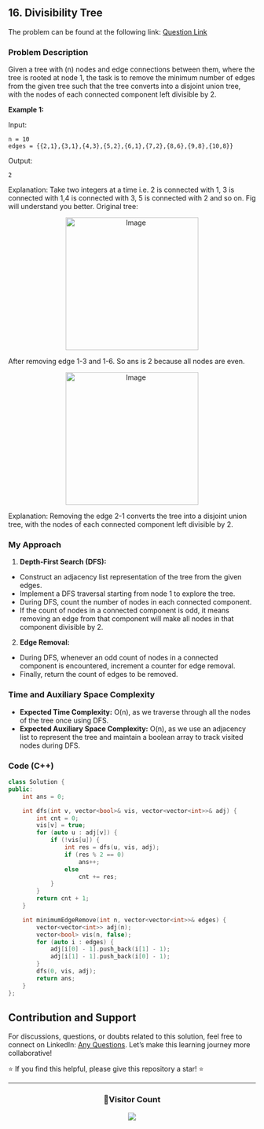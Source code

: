 ## 16. Divisibility Tree

The problem can be found at the following link: [Question Link](https://www.geeksforgeeks.org/problems/divisibility-tree1902/1)

### Problem Description

Given a tree with \(n\) nodes and edge connections between them, where the tree is rooted at node 1, the task is to remove the minimum number of edges from the given tree such that the tree converts into a disjoint union tree, with the nodes of each connected component left divisible by 2.

**Example 1:**

Input:

```
n = 10
edges = {{2,1},{3,1},{4,3},{5,2},{6,1},{7,2},{8,6},{9,8},{10,8}}
```

Output:

```
2
```

Explanation:
Take two integers at a time i.e. 2 is connected with 1, 3 is connected with 1,4 is
connected with 3, 5 is connected with 2 and so on. Fig will understand you better.
Original tree:

<p align="center">
  <img src="https://github.com/Hunterdii/GeeksforGeeks-POTD/assets/124852522/b89f771f-8932-4ae7-8d22-8037e1648fe5" alt="Image" width="270" />
</p>

After removing edge 1-3 and 1-6. So ans is 2 because all nodes are even.

<p align="center">
  <img src="https://github.com/Hunterdii/GeeksforGeeks-POTD/assets/124852522/5ddab435-7a79-4414-9e2c-381e682abc49" alt="Image" width="270" />
</p>

Explanation:
Removing the edge 2-1 converts the tree into a disjoint union tree, with the nodes of each connected component left divisible by 2.

### My Approach

1. **Depth-First Search (DFS):**

- Construct an adjacency list representation of the tree from the given edges.
- Implement a DFS traversal starting from node 1 to explore the tree.
- During DFS, count the number of nodes in each connected component.
- If the count of nodes in a connected component is odd, it means removing an edge from that component will make all nodes in that component divisible by 2.

2. **Edge Removal:**

- During DFS, whenever an odd count of nodes in a connected component is encountered, increment a counter for edge removal.
- Finally, return the count of edges to be removed.

### Time and Auxiliary Space Complexity

- **Expected Time Complexity:** O(n), as we traverse through all the nodes of the tree once using DFS.
- **Expected Auxiliary Space Complexity:** O(n), as we use an adjacency list to represent the tree and maintain a boolean array to track visited nodes during DFS.

### Code (C++)

```cpp
class Solution {
public:
    int ans = 0;

    int dfs(int v, vector<bool>& vis, vector<vector<int>>& adj) {
        int cnt = 0;
        vis[v] = true;
        for (auto u : adj[v]) {
            if (!vis[u]) {
                int res = dfs(u, vis, adj);
                if (res % 2 == 0)
                    ans++;
                else
                    cnt += res;
            }
        }
        return cnt + 1;
    }

    int minimumEdgeRemove(int n, vector<vector<int>>& edges) {
        vector<vector<int>> adj(n);
        vector<bool> vis(n, false);
        for (auto i : edges) {
            adj[i[0] - 1].push_back(i[1] - 1);
            adj[i[1] - 1].push_back(i[0] - 1);
        }
        dfs(0, vis, adj);
        return ans;
    }
};
```

## Contribution and Support

For discussions, questions, or doubts related to this solution, feel free to connect on LinkedIn: [Any Questions](https://www.linkedin.com/in/patel-hetkumar-sandipbhai-8b110525a/). Let’s make this learning journey more collaborative!

⭐ If you find this helpful, please give this repository a star! ⭐

---

<div align="center">
  <h3><b>📍Visitor Count</b></h3>
</div>

<p align="center">
  <img src="https://profile-counter.glitch.me/Hunterdii/count.svg" />
</p>
